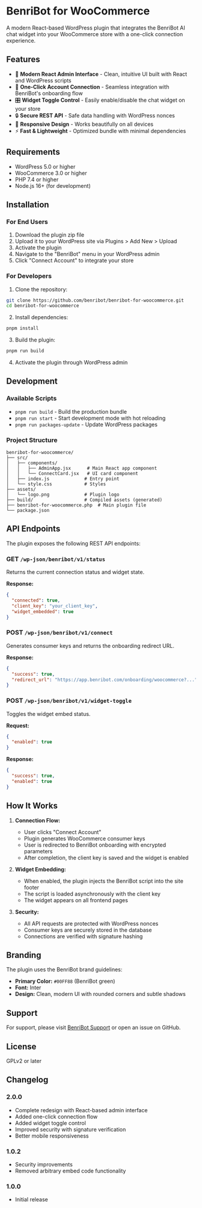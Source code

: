 # BenriBot for WooCommerce

A modern React-based WordPress plugin that integrates the BenriBot AI chat widget into your WooCommerce store with a one-click connection experience.

## Features

- 🎨 **Modern React Admin Interface** - Clean, intuitive UI built with React and WordPress scripts
- 🚀 **One-Click Account Connection** - Seamless integration with BenriBot's onboarding flow
- 🎛️ **Widget Toggle Control** - Easily enable/disable the chat widget on your store
- 🔒 **Secure REST API** - Safe data handling with WordPress nonces
- 📱 **Responsive Design** - Works beautifully on all devices
- ⚡ **Fast & Lightweight** - Optimized bundle with minimal dependencies

## Requirements

- WordPress 5.0 or higher
- WooCommerce 3.0 or higher
- PHP 7.4 or higher
- Node.js 16+ (for development)

## Installation

### For End Users

1. Download the plugin zip file
2. Upload it to your WordPress site via Plugins > Add New > Upload
3. Activate the plugin
4. Navigate to the "BenriBot" menu in your WordPress admin
5. Click "Connect Account" to integrate your store

### For Developers

1. Clone the repository:

```bash
git clone https://github.com/benribot/benribot-for-woocommerce.git
cd benribot-for-woocommerce
```

2. Install dependencies:

```bash
pnpm install
```

3. Build the plugin:

```bash
pnpm run build
```

4. Activate the plugin through WordPress admin

## Development

### Available Scripts

- `pnpm run build` - Build the production bundle
- `pnpm run start` - Start development mode with hot reloading
- `pnpm run packages-update` - Update WordPress packages

### Project Structure

```
benribot-for-woocommerce/
├── src/
│   ├── components/
│   │   ├── AdminApp.jsx      # Main React app component
│   │   └── ConnectCard.jsx   # UI card component
│   ├── index.js             # Entry point
│   └── style.css            # Styles
├── assets/
│   └── logo.png             # Plugin logo
├── build/                   # Compiled assets (generated)
├── benribot-for-woocommerce.php  # Main plugin file
└── package.json
```

## API Endpoints

The plugin exposes the following REST API endpoints:

### GET `/wp-json/benribot/v1/status`

Returns the current connection status and widget state.

**Response:**

```json
{
  "connected": true,
  "client_key": "your_client_key",
  "widget_embedded": true
}
```

### POST `/wp-json/benribot/v1/connect`

Generates consumer keys and returns the onboarding redirect URL.

**Response:**

```json
{
  "success": true,
  "redirect_url": "https://app.benribot.com/onboarding/woocommerce?..."
}
```

### POST `/wp-json/benribot/v1/widget-toggle`

Toggles the widget embed status.

**Request:**

```json
{
  "enabled": true
}
```

**Response:**

```json
{
  "success": true,
  "enabled": true
}
```

## How It Works

1. **Connection Flow:**

   - User clicks "Connect Account"
   - Plugin generates WooCommerce consumer keys
   - User is redirected to BenriBot onboarding with encrypted parameters
   - After completion, the client key is saved and the widget is enabled

2. **Widget Embedding:**

   - When enabled, the plugin injects the BenriBot script into the site footer
   - The script is loaded asynchronously with the client key
   - The widget appears on all frontend pages

3. **Security:**
   - All API requests are protected with WordPress nonces
   - Consumer keys are securely stored in the database
   - Connections are verified with signature hashing

## Branding

The plugin uses the BenriBot brand guidelines:

- **Primary Color:** `#00FF88` (BenriBot green)
- **Font:** Inter
- **Design:** Clean, modern UI with rounded corners and subtle shadows

## Support

For support, please visit [BenriBot Support](https://benribot.com/support) or open an issue on GitHub.

## License

GPLv2 or later

## Changelog

### 2.0.0

- Complete redesign with React-based admin interface
- Added one-click connection flow
- Added widget toggle control
- Improved security with signature verification
- Better mobile responsiveness

### 1.0.2

- Security improvements
- Removed arbitrary embed code functionality

### 1.0.0

- Initial release
